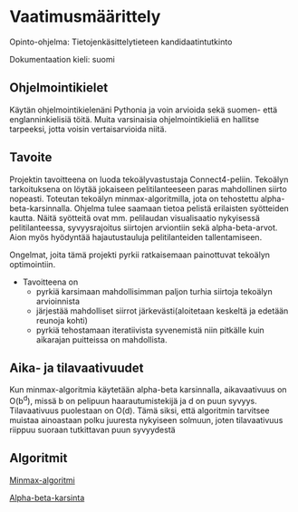 # Vaatimusmäärittely

Opinto-ohjelma: Tietojenkäsittelytieteen kandidaatintutkinto

Dokumentaation kieli: suomi

## Ohjelmointikielet

Käytän ohjelmointikielenäni Pythonia ja voin arvioida sekä suomen- että englanninkielisiä töitä. Muita varsinaisia ohjelmointikieliä en hallitse tarpeeksi, jotta voisin vertaisarvioida niitä.

## Tavoite

Projektin tavoitteena on luoda tekoälyvastustaja Connect4-peliin. Tekoälyn tarkoituksena on löytää jokaiseen pelitilanteeseen paras mahdollinen siirto nopeasti. Toteutan tekoälyn minmax-algoritmilla, jota on tehostettu alpha-beta-karsinnalla. Ohjelma tulee saamaan tietoa pelistä erilaisten syötteiden kautta. Näitä syötteitä ovat mm. pelilaudan visualisaatio nykyisessä pelitilanteessa, syvyysrajoitus siirtojen arviontiin sekä alpha-beta-arvot. Aion myös hyödyntää hajautustauluja pelitilanteiden tallentamiseen. 

Ongelmat, joita tämä projekti pyrkii ratkaisemaan painottuvat tekoälyn optimointiin. 

+ Tavoitteena on
    * pyrkiä karsimaan mahdollisimman paljon turhia siirtoja tekoälyn arvioinnista
    * järjestää mahdolliset siirrot järkevästi(aloitetaan keskeltä ja edetään reunoja kohti) 
    * pyrkiä tehostamaan iteratiivista syvenemistä niin pitkälle kuin aikarajan puitteissa on mahdollista.

## Aika- ja tilavaativuudet

Kun minmax-algoritmia käytetään alpha-beta karsinnalla, aikavaativuus on O(b<sup>d</sup>), missä b on pelipuun haarautumistekijä ja d on puun syvyys. Tilavaativuus puolestaan on O(d). Tämä siksi, että algoritmin tarvitsee muistaa ainoastaan polku juuresta nykyiseen solmuun, joten tilavaativuus riippuu suoraan tutkittavan puun syvyydestä

## Algoritmit

[Minmax-algoritmi](https://en.wikipedia.org/wiki/Minimax)

[Alpha-beta-karsinta](https://en.wikipedia.org/wiki/Alpha-beta_pruning)







